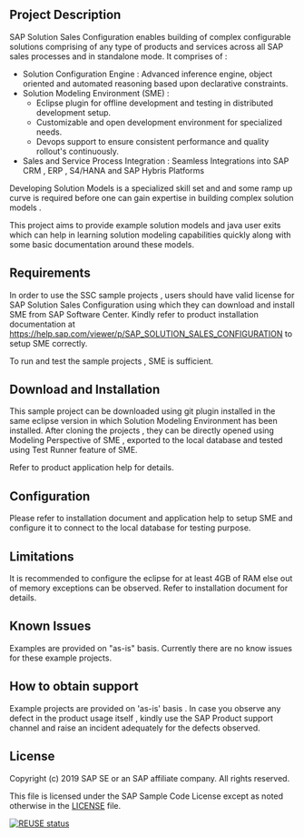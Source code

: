## Project Description

SAP Solution Sales Configuration enables building of complex configurable solutions comprising of any type of products and services across all SAP sales processes and in standalone mode. It comprises of :
  - Solution Configuration Engine : Advanced inference engine, object oriented and automated reasoning based upon declarative constraints.
  - Solution Modeling Environment (SME) :
      - Eclipse plugin for offline development and testing in distributed development setup.
      - Customizable and open development environment for specialized needs.
      - Devops support to ensure consistent performance and quality rollout's continuously.
  - Sales and Service Process Integration : Seamless Integrations into SAP CRM , ERP , S4/HANA and SAP Hybris Platforms

Developing Solution Models is a specialized skill set and and some ramp up curve is required before one can gain expertise in building complex solution models . 

This project aims to provide example solution models and java user exits which can help in learning solution modeling capabilities quickly along with some basic documentation around these models. 

## Requirements

In order to use the SSC sample projects , users should have valid license for SAP Solution Sales Configuration using which they can download and install SME from SAP Software Center. Kindly refer to product installation documentation at https://help.sap.com/viewer/p/SAP_SOLUTION_SALES_CONFIGURATION to setup SME correctly. 

To run and test the sample projects , SME is sufficient.
 
## Download and Installation

This sample project can be downloaded using git plugin installed in the same eclipse version in which Solution Modeling Environment has been installed. After cloning the projects , they can be directly opened using Modeling Perspective of SME , exported to the local database and tested using Test Runner feature of SME.  

Refer to product application help for details.

## Configuration

Please refer to installation document and application help to setup SME and configure it to connect to the local database for testing purpose. 

## Limitations

It is recommended to configure the eclipse for at least 4GB of RAM else out of memory exceptions can be observed. Refer to installation document for details.

## Known Issues

Examples are provided on "as-is" basis. Currently there are no know issues for these example projects. 

## How to obtain support

Example projects are provided on 'as-is' basis . In case you observe any defect in the product usage itself , kindly use the SAP Product support channel and raise an incident adequately for the defects observed.

## License

Copyright (c) 2019 SAP SE or an SAP affiliate company. All rights reserved. 

This file is licensed under the SAP Sample Code License except as noted otherwise in the [LICENSE](LICENSES/Apache-2.0.txt) file.

[![REUSE status](https://api.reuse.software/badge/github.com/SAP-samples/ssc-modeling-sample)](https://api.reuse.software/info/github.com/SAP-samples/ssc-modeling-sample) 

